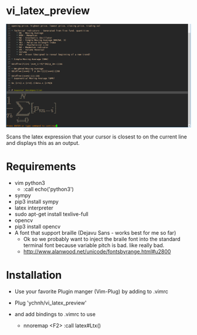 # vi_latex_preview
![](s1.png)

Scans the latex expression that your cursor is closest to on the current line and displays this as an output.

# Requirements
* vim python3
  * :call echo('python3')
* sympy
 * pip3 install sympy
* latex interpreter
 * sudo apt-get install texlive-full
* opencv
 * pip3 install opencv
* A font that support braille (Dejavu Sans - works best for me so far)
  * Ok so we probably want to inject the braile font into the standard terminal font because variable pitch is bad. like really bad.
  * http://www.alanwood.net/unicode/fontsbyrange.html#u2800

# Installation
* Use your favorite Plugin manger (Vim-Plug) by adding to .vimrc
 * Plug 'ychnh/vi_latex_preview'

* and add bindings to .vimrc to use
  * nnoremap \<F2\> :call latex#Ltx()<CR>
